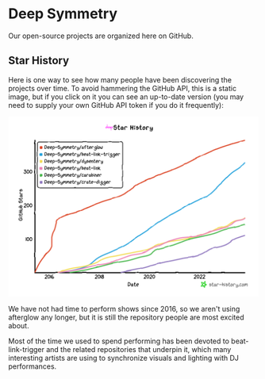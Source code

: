 # Deep Symmetry

Our open-source projects are organized here on GitHub.

## Star History

Here is one way to see how many people have been discovering the
projects over time. To avoid hammering the GitHub API, this is a
static image, but if you click on it you can see an up-to-date version
(you may need to supply your own GitHub API token if you do it
frequently):

[![Star History Chart](profile/images/star-history.png)](https://star-history.com/#Deep-Symmetry/afterglow&Deep-Symmetry/beat-link-trigger&Deep-Symmetry/dysentery&Deep-Symmetry/beat-link&Deep-Symmetry/carabiner&Deep-Symmetry/crate-digger&Date)

We have not had time to perform shows since 2016, so we aren't using
afterglow any longer, but it is still the repository people are most
excited about.

Most of the time we used to spend performing has been devoted to
beat-link-trigger and the related repositories that underpin it, which
many interesting artists are using to synchronize visuals and lighting
with DJ performances.
